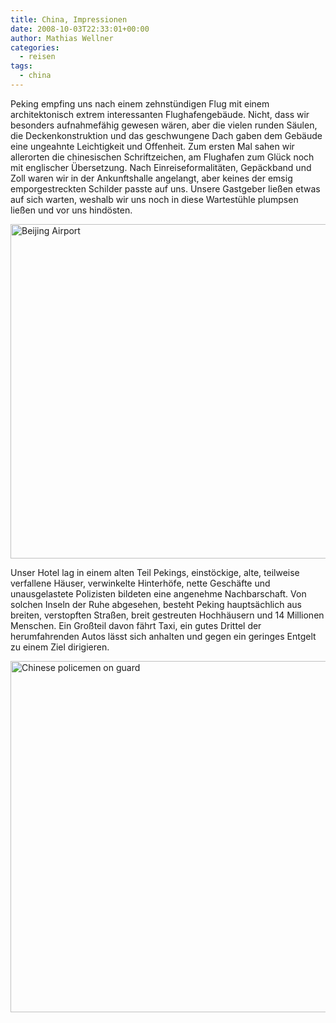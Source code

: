 ```yaml
---
title: China, Impressionen
date: 2008-10-03T22:33:01+00:00
author: Mathias Wellner
categories:
  - reisen
tags:
  - china
---
```

Peking empfing uns nach einem zehnstündigen Flug mit einem architektonisch extrem interessanten Flughafengebäude. Nicht, dass wir besonders aufnahmefähig gewesen wären, aber die vielen runden Säulen, die Deckenkonstruktion und das geschwungene Dach gaben dem Gebäude eine ungeahnte Leichtigkeit und Offenheit. Zum ersten Mal sahen wir allerorten die chinesischen Schriftzeichen, am Flughafen zum Glück noch mit englischer Übersetzung. Nach Einreiseformalitäten, Gepäckband und Zoll waren wir in der Ankunftshalle angelangt, aber keines der emsig emporgestreckten Schilder passte auf uns. Unsere Gastgeber ließen etwas auf sich warten, weshalb wir uns noch in diese Wartestühle plumpsen ließen und vor uns hindösten.

<a data-flickr-embed="true"  href="https://www.flickr.com/photos/mwellner/2907342005/" title="Beijing Airport"><img src="https://c1.staticflickr.com/4/3080/2907342005_5e56d83ea6_o.jpg" width="800" height="535" alt="Beijing Airport"></a><script async src="//embedr.flickr.com/assets/client-code.js" charset="utf-8"></script>

Unser Hotel lag in einem alten Teil Pekings, einstöckige, alte, teilweise verfallene Häuser, verwinkelte Hinterhöfe, nette Geschäfte und unausgelastete Polizisten bildeten eine angenehme Nachbarschaft. Von solchen Inseln der Ruhe abgesehen, besteht Peking hauptsächlich aus breiten, verstopften Straßen, breit gestreuten Hochhäusern und 14 Millionen Menschen. Ein Großteil davon fährt Taxi, ein gutes Drittel der herumfahrenden Autos lässt sich anhalten und gegen ein geringes Entgelt zu einem Ziel dirigieren.

<a data-flickr-embed="true"  href="https://www.flickr.com/photos/mwellner/2907331733/" title="Chinese policemen on guard"><img src="https://c1.staticflickr.com/4/3257/2907331733_4fd040e225_o.jpg" width="800" height="562" alt="Chinese policemen on guard"></a><script async src="//embedr.flickr.com/assets/client-code.js" charset="utf-8"></script>
